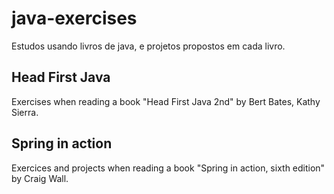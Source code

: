 # java-exercises
Estudos usando livros de java, e projetos propostos em cada livro.


## Head First Java
Exercises when reading a book "Head First Java 2nd" by Bert Bates, Kathy Sierra.


## Spring in action
Exercices and projects when reading a book "Spring in action, sixth edition" by Craig Wall.
